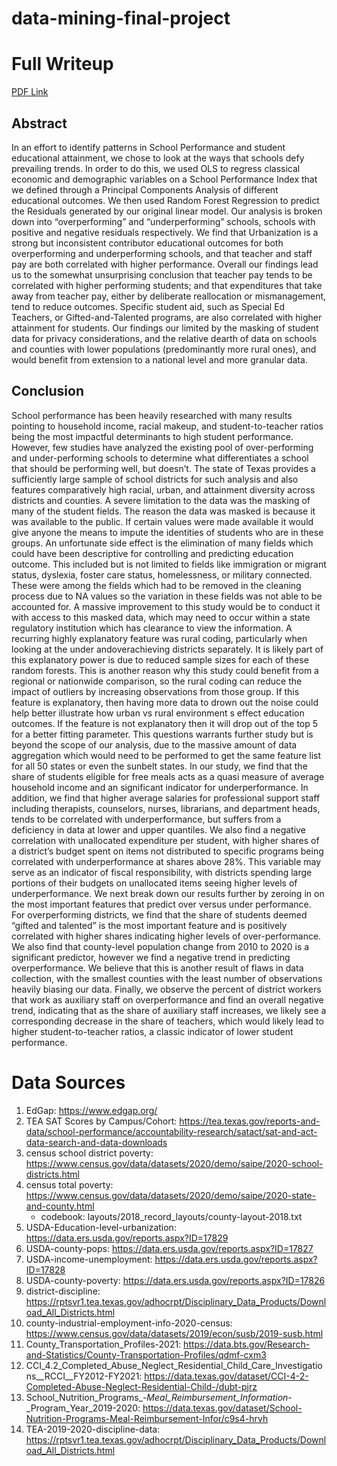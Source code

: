 # data-mining-final-project
# Full Writeup
[PDF Link](https://github.com/amal-kadri/Education-Outlier-Analysis/blob/main/report.pdf)

## Abstract
In an effort to identify patterns in School Performance and student educational attainment, we chose to look at the ways that schools defy prevailing trends. In order to do this, we used OLS to regress classical economic and demographic variables on a School Performance Index that we defined through a Principal Components Analysis of different educational outcomes. We then used Random Forest Regression to predict the Residuals generated by our original linear model. Our analysis is broken down into “overperforming” and “underperforming” schools, schools with positive and negative residuals respectively. We find that Urbanization is a strong but inconsistent contributor educational outcomes for both overperforming and underperforming schools, and that teacher and staff pay are both correlated with higher performance. Overall
our findings lead us to the somewhat unsurprising conclusion that teacher pay tends to be correlated with higher performing students; and that expenditures that take away from teacher pay, either by deliberate reallocation or mismanagement, tend to reduce outcomes. Specific student aid, such as Special Ed Teachers, or Gifted-and-Talented programs, are also correlated with higher attainment for students. Our findings our limited by the masking of student data for privacy considerations, and the relative dearth of data on schools and counties with lower populations (predominantly more rural ones), and would benefit from extension to a national level and more granular data.

## Conclusion
School performance has been heavily researched with many results pointing to household income, racial makeup, and student-to-teacher ratios being the most impactful determinants to high student performance. However, few studies have analyzed the existing pool of over-performing and under-performing schools to determine what differentiates a school that should be performing well, but doesn’t. The state of Texas provides a sufficiently large sample of school districts for such analysis and also features comparatively high racial, urban, and attainment diversity across districts and counties.
A severe limitation to the data was the masking of many of the student fields. The reason the data was masked is because it was available to the public. If certain values were made available it would give anyone the means to impute the identities of students who are in these groups. An unfortunate side effect is the elimination of many fields which could have been descriptive for controlling and predicting education outcome. This included but is not limited to fields like immigration or migrant status, dyslexia, foster care status, homelessness, or military connected. These were among the fields which had to be removed in the cleaning process due to NA values so the variation in these fields was not able to be accounted for. A massive improvement to this study would be to conduct it with access to this masked data, which may need to occur within a state regulatory institution which has clearance to view the information.
A recurring highly explanatory feature was rural coding, particularly when looking at the under andoverachieving districts separately. It is likely part of this explanatory power is due to reduced sample sizes for each of these random forests. This is another reason why this study could benefit from a regional or nationwide comparison, so the rural coding can reduce the impact of outliers by increasing observations from those group. If this feature is explanatory, then having more data to drown out the noise could help better illustrate how urban vs rural environment s effect education outcomes. If the feature is not explanatory then it will drop out of the top 5 for a better fitting parameter. This questions warrants further study but is beyond the scope of our analysis, due to the massive amount of data aggregation which would need to be performed to get the same feature list for all 50 states or even the sunbelt states.
In our study, we find that the share of students eligible for free meals acts as a quasi measure of average household income and an significant indicator for underperformance. In addition, we find that higher average salaries for professional support staff including therapists, counselors, nurses, librarians, and department
heads, tends to be correlated with underperformance, but suffers from a deficiency in data at lower and upper quantiles. We also find a negative correlation with unallocated expenditure per student, with higher shares of a district’s budget spent on items not distributed to specific programs being correlated with underperformance
at shares above 28%. This variable may serve as an indicator of fiscal responsibility, with districts spending large portions of their budgets on unallocated items seeing higher levels of underperformance. We next break down our results further by zeroing in on the most important features that predict over versus under performance. For overperforming districts, we find that the share of students deemed “gifted and talented” is the most important feature and is positively correlated with higher shares indicating higher levels of over-performance. We also find that county-level population change from 2010 to 2020 is a significant predictor, however we find a negative trend in predicting overperformance. We believe that this is another result of flaws in data collection, with the smallest counties with the least number of observations heavily biasing our data. Finally, we observe the percent of district workers that work as auxiliary staff on overperformance and find an overall negative trend, indicating that as the share of auxiliary staff increases, we likely see a corresponding decrease in the share of teachers, which would likely lead to higher student-to-teacher ratios, a classic indicator of lower student performance.

# Data Sources
1. EdGap: https://www.edgap.org/
2. TEA SAT Scores by Campus/Cohort: https://tea.texas.gov/reports-and-data/school-performance/accountability-research/satact/sat-and-act-data-search-and-data-downloads
3. census school district poverty: https://www.census.gov/data/datasets/2020/demo/saipe/2020-school-districts.html
4. census total poverty: https://www.census.gov/data/datasets/2020/demo/saipe/2020-state-and-county.html
   * codebook: layouts/2018_record_layouts/county-layout-2018.txt
5. USDA-Education-level-urbanization: https://data.ers.usda.gov/reports.aspx?ID=17829
6. USDA-county-pops: https://data.ers.usda.gov/reports.aspx?ID=17827
7. USDA-income-unemployment: https://data.ers.usda.gov/reports.aspx?ID=17828
8. USDA-county-poverty: https://data.ers.usda.gov/reports.aspx?ID=17826
9. district-discipline: https://rptsvr1.tea.texas.gov/adhocrpt/Disciplinary_Data_Products/Download_All_Districts.html
10. county-industrial-employment-info-2020-census: https://www.census.gov/data/datasets/2019/econ/susb/2019-susb.html
11. County_Transportation_Profiles-2021: https://data.bts.gov/Research-and-Statistics/County-Transportation-Profiles/qdmf-cxm3
12. CCI_4.2_Completed_Abuse_Neglect_Residential_Child_Care_Investigations__RCCI__FY2012-FY2021: https://data.texas.gov/dataset/CCI-4-2-Completed-Abuse-Neglect-Residential-Child-/dubt-pjrz
13. School_Nutrition_Programs_-_Meal_Reimbursement_Information_-_Program_Year_2019-2020: https://data.texas.gov/dataset/School-Nutrition-Programs-Meal-Reimbursement-Infor/c9s4-hrvh
14. TEA-2019-2020-discipline-data: https://rptsvr1.tea.texas.gov/adhocrpt/Disciplinary_Data_Products/Download_All_Districts.html





